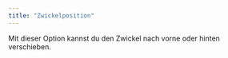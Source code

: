 ```yaml
---
title: "Zwickelposition"
---
```


Mit dieser Option kannst du den Zwickel nach vorne oder hinten verschieben.

